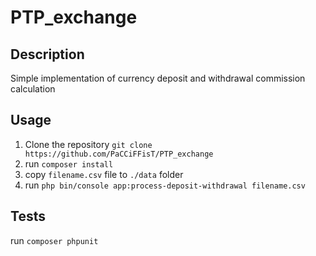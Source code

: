 # PTP_exchange

## Description
Simple implementation of currency deposit and withdrawal commission calculation

## Usage
1. Clone the repository `git clone https://github.com/PaCCiFFisT/PTP_exchange`
2. run `composer install`
3. copy `filename.csv` file to `./data` folder
4. run `php bin/console app:process-deposit-withdrawal filename.csv`

## Tests
run `composer phpunit`